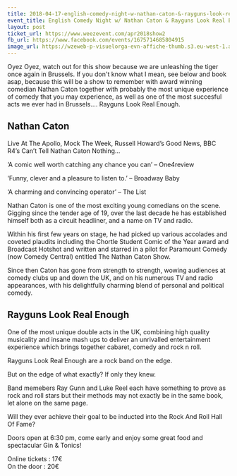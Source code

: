 ```yaml
---
title: 2018-04-17-english-comedy-night-w-nathan-caton-&-rayguns-look-real-enough
event_title: English Comedy Night w/ Nathan Caton & Rayguns Look Real Enough
layout: post
ticket_url: https://www.weezevent.com/apr2018show2
fb_url: https://www.facebook.com/events/1675714685804915
image_url: https://wzeweb-p-visuelorga-evn-affiche-thumb.s3.eu-west-1.amazonaws.com/affiche_326225.thumb53700.1520516479.jpg
---
```

Oyez Oyez, watch out for this show because we are unleashing the tiger once again in Brussels.  If you don't know what I mean, see below and book asap, because this will be a show to remember with award winning comedian Nathan Caton together with probably the most unique experience of comedy that you may experience, as well as one of the most succesful acts we ever had in Brussels.... Rayguns Look Real Enough.

## Nathan Caton

Live At The Apollo, Mock The Week, Russell Howard’s Good News, BBC R4’s Can’t Tell Nathan Caton Nothing…

‘A comic well worth catching any chance you can’ – One4review

‘Funny, clever and a pleasure to listen to.’ – Broadway Baby

‘A charming and convincing operator’ – The List

Nathan Caton is one of the most exciting young comedians on the scene. Gigging since the tender age of 19, over the last decade he has established himself both as a circuit headliner, and a name on TV and radio.

Within his first few years on stage, he had picked up various accolades and coveted plaudits including the Chortle Student Comic of the Year award and Broadcast Hotshot and written and starred in a pilot for Paramount Comedy (now Comedy Central) entitled The Nathan Caton Show.

Since then Caton has gone from strength to strength, wowing audiences at comedy clubs up and down the UK, and on his numerous TV and radio appearances, with his delightfully charming blend of personal and political comedy.

## Rayguns Look Real Enough

One of the most unique double acts in the UK, combining high quality musicality and insane mash ups to deliver an unrivalled entertainment experience which brings together cabaret, comedy and rock n roll.

Rayguns Look Real Enough are a rock band on the edge.

But on the edge of what exactly? If only they knew.

Band memebers Ray Gunn and Luke Reel each have something to prove as rock and roll stars but their methods may not exactly be in the same book, let alone on the same page.

Will they ever achieve their goal to be inducted into the Rock And Roll Hall Of Fame?

Doors open at 6:30 pm, come early and enjoy some great food and spectacular Gin & Tonics!

Online tickets : 17€  
On the door : 20€